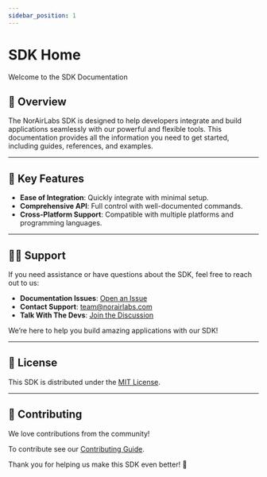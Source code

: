 ```yaml
---
sidebar_position: 1
---
```


# SDK Home

 Welcome to the SDK Documentation

## 🚀 Overview

The NorAirLabs SDK is designed to help developers integrate and build applications seamlessly with our powerful and flexible tools. This documentation provides all the information you need to get started, including guides, references, and examples.

---

## 📖 Key Features

- **Ease of Integration**: Quickly integrate with minimal setup.
- **Comprehensive API**: Full control with well-documented commands.
- **Cross-Platform Support**: Compatible with multiple platforms and programming languages.

---

## 👩‍💻 Support

If you need assistance or have questions about the SDK, feel free to reach out to us:

- **Documentation Issues**: [Open an Issue](https://github.com/norairlabs/docs-norairlabs-com/issues)
- **Contact Support**: [team@norairlabs.com](mailto:team@norairlabs.com)
- **Talk With The Devs**: [Join the Discussion](https://norairlabs.com/developers/)

We’re here to help you build amazing applications with our SDK!

---

## 📄 License

This SDK is distributed under the [MIT License](https://github.com/norairlabs/docs-norairlabs-com/blob/main/LICENSE.md).

---

## 🌟 Contributing

We love contributions from the community!

To contribute see our [Contributing Guide](https://github.com/norairlabs/docs-norairlabs-com/blob/main/CONTRIBUTING.md).

Thank you for helping us make this SDK even better! 🚀